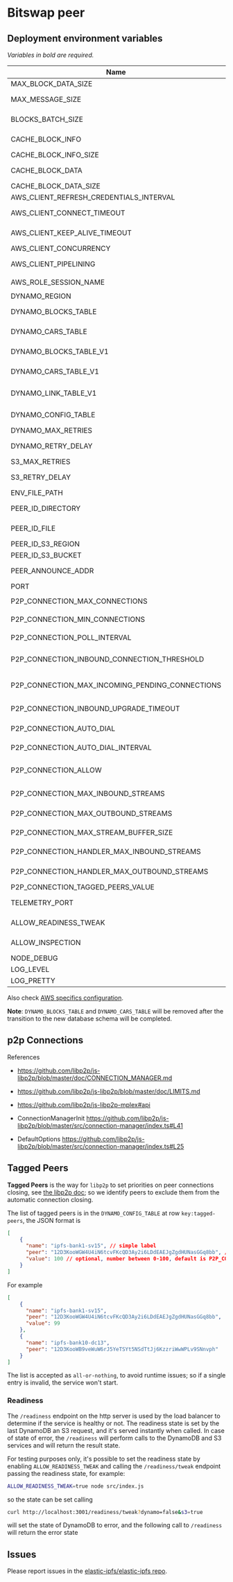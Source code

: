 # Bitswap peer

## Deployment environment variables

_Variables in bold are required._

| Name                  | Default       | Description                                                              |
| --------------------- | ------------- | ------------------------------------------------------------------------ |
| MAX_BLOCK_DATA_SIZE | `2 MB` | Maximum size for data block |
| MAX_MESSAGE_SIZE | `4 MB` | Maximum size response message, must be larger than a single block info/data |
| BLOCKS_BATCH_SIZE | `512` | Batch size of handling blocks - how many requested blocks are being processed in a batch |
| CACHE_BLOCK_INFO     | `false`       | Set to `true` to cache block informations with in a in-memory LRU cache. |
| CACHE_BLOCK_INFO_SIZE | `1000`       | Max entries of the block info cache.                                     |
| CACHE_BLOCK_DATA      | `false`       | Set to `true` to cache block data with in a in-memory LRU cache.         |
| CACHE_BLOCK_DATA_SIZE | `1000`        | Max entries of the block data cache.                                     |
| AWS_CLIENT_REFRESH_CREDENTIALS_INTERVAL | `5 * 60e3` | Credential rotation, in ms. |
| AWS_CLIENT_CONNECT_TIMEOUT | `120000` | The timeout after the HTTP client wait for establish the connection, for AWS client. |
| AWS_CLIENT_KEEP_ALIVE_TIMEOUT | `60000` | The timeout after which a the HTTP socket without active requests will time out, for AWS client. |
| AWS_CLIENT_CONCURRENCY | `128` | The maximum concurrent connections to AWS |
| AWS_CLIENT_PIPELINING | `8` | The maximum request to pipeline in a single HTTP connections to AWS. |
| AWS_ROLE_SESSION_NAME | `bitswap-peer` | Role session name in HTTP connections to AWS. |
| DYNAMO_REGION | `$AWS_REGION` | The Dynamo region. |
| DYNAMO_BLOCKS_TABLE   | `blocks`      | The DynamoDB table where store CIDs informations to.                     |
| DYNAMO_CARS_TABLE     | `cars`        | The DynamoDB table where store CAR files informations to.                |
| DYNAMO_BLOCKS_TABLE_V1| `v1-blocks`   | The DynamoDB table where store CIDs informations to.                     |
| DYNAMO_CARS_TABLE_V1  | `v1-cars`     | The DynamoDB table where store CAR files informations to.                |
| DYNAMO_LINK_TABLE_V1  | `v1-blocks-cars-position` | The DynamoDB table with CARs-blocks links.                   |
| DYNAMO_CONFIG_TABLE  | `config` | The DynamoDB table with configurations, see [tagged peers](#tagged-peers). |
| DYNAMO_MAX_RETRIES    | 3             | DynamoDB max attempts in case of query failure.                          |
| DYNAMO_RETRY_DELAY    | 500           | DynamoDB delay between attempts in case of failure, in milliseconds.     |
| S3_MAX_RETRIES        | 3             | S3 max attempts in case of failure.                                      |
| S3_RETRY_DELAY        | 500           | S3 delay between attempts in case of failure, in milliseconds.           |
| ENV_FILE_PATH         | `$PWD/.env`   | The environment file to load.                                            |
| PEER_ID_DIRECTORY     | `/tmp`        | The directory of the file containing the BitSwap PeerID in JSON format.  |
| PEER_ID_FILE          | `peerId.json` | The filename of the file containing the BitSwap PeerID in JSON format.   |
| PEER_ID_S3_REGION     | `$AWS_REGION` | The S3 region to download the BitSwap PeerID. |
| PEER_ID_S3_BUCKET     |               | The S3 bucket to download the BitSwap PeerID. |
| PEER_ANNOUNCE_ADDR    |               | Swarm multiaddr to announce to the network (excluding peer ID).          |
| PORT                  | `3000`        | The port number to listen on.                                            |
| P2P_CONNECTION_MAX_CONNECTIONS | `10000` | p2p max connections, forwared to `libp2p` `connectionManager.maxConnections` |
| P2P_CONNECTION_MIN_CONNECTIONS | `0` | p2p min connections, forwared to `libp2p` `connectionManager.minConnections` |
| P2P_CONNECTION_POLL_INTERVAL | `2000` | ms, p2p poll interval, forwared to `libp2p` `connectionManager.pollInterval` |
| P2P_CONNECTION_INBOUND_CONNECTION_THRESHOLD | `5` | p2p inbound connection threshold, forwared to `libp2p` `connectionManager.inboundConnectionThreshold` |
| P2P_CONNECTION_MAX_INCOMING_PENDING_CONNECTIONS | `10` | p2p max incoming pending connections, forwared to `libp2p` `connectionManager.maxIncomingPendingConnections` |
| P2P_CONNECTION_INBOUND_UPGRADE_TIMEOUT | `1000` | ms, p2p inbound upgrade timeout, forwared to `libp2p` `connectionManager.inboundUpgradeTimeout` |
| P2P_CONNECTION_AUTO_DIAL | `false` | p2p auto dial to discovered peers, forwared to `libp2p` `connectionManager.autoDial` |
| P2P_CONNECTION_AUTO_DIAL_INTERVAL | `10000` | ms, p2p poll interval, forwared to `libp2p` `connectionManager.autoDialInterval` |
| P2P_CONNECTION_ALLOW | | comma separated list of allow peer to bypass the connection limits, forwared to `libp2p` `connectionManager.allow` |
| P2P_CONNECTION_MAX_INBOUND_STREAMS | `1024` | p2p mplex incoming streams allowed per connection |
| P2P_CONNECTION_MAX_OUTBOUND_STREAMS | `10000` | p2p mplex outgoing streams allowed per connection |
| P2P_CONNECTION_MAX_STREAM_BUFFER_SIZE | `4194304` | p2p mplex message buffer size, in bytes, default `4MB` |
| P2P_CONNECTION_HANDLER_MAX_INBOUND_STREAMS | `1024` | p2p handler max incoming streams limit at the same time on each connection |
| P2P_CONNECTION_HANDLER_MAX_OUTBOUND_STREAMS | `1024` | p2p handler max outgoing streams limit at the same time on each connection |
| P2P_CONNECTION_TAGGED_PEERS_VALUE | `100` | p2p tagged peers default value, see [tagged peers](#tagged-peers). |
| TELEMETRY_PORT        | `3001`        | The telemetry port number for the OpenTelemetry server to listen on.     |
| ALLOW_READINESS_TWEAK | `false`       | Allow to tewak readiness state - for dev and testing only. |
| ALLOW_INSPECTION      | `false`       | Allow inspection functionalities - for dev and testing only. |
| NODE_DEBUG            |               | If it contains `aws-ipfs`, debug mode is enabled.                        |
| LOG_LEVEL            | `info` | Logging level. |
| LOG_PRETTY            | `false` | Enable pretty logging. |

Also check [AWS specifics configuration](https://github.com/elastic-ipfs/elastic-ipfs/blob/main/aws.md).

**Note**: `DYNAMO_BLOCKS_TABLE` and `DYNAMO_CARS_TABLE` will be removed after the transition to the new database schema will be completed.

## p2p Connections

References

- https://github.com/libp2p/js-libp2p/blob/master/doc/CONNECTION_MANAGER.md
- https://github.com/libp2p/js-libp2p/blob/master/doc/LIMITS.md
- https://github.com/libp2p/js-libp2p-mplex#api

- ConnectionManagerInit https://github.com/libp2p/js-libp2p/blob/master/src/connection-manager/index.ts#L41
- DefaultOptions https://github.com/libp2p/js-libp2p/blob/master/src/connection-manager/index.ts#L25

## Tagged Peers

**Tagged Peers** is the way for `libp2p` to set priorities on peer connections closing, see [the libp2p doc](https://github.com/libp2p/js-libp2p/blob/master/doc/LIMITS.md#closing-connections); so we identify peers to exclude them from the automatic connection closing.

The list of tagged peers is in the `DYNAMO_CONFIG_TABLE` at row `key:tagged-peers`, the JSON format is

```json
[
    {
      "name": "ipfs-bank1-sv15", // simple label
      "peer": "12D3KooWGW4U4iN6tcvFKcQD3Ay2i6LDdEAEJgZgdHUNasGGq8bb", // valid peerId multihash
      "value": 100 // optional, number between 0-100, default is P2P_CONNECTION_TAGGED_PEERS_VALUE
    }
]
```

For example

```json
[
    {
      "name": "ipfs-bank1-sv15",
      "peer": "12D3KooWGW4U4iN6tcvFKcQD3Ay2i6LDdEAEJgZgdHUNasGGq8bb",
      "value": 99
    },
    {
      "name": "ipfs-bank10-dc13",
      "peer": "12D3KooWB9veWuW6rJ5YeTSYt5NSdTtJj6KzzriWwWPLv9SNnvph"
    }
]
```

The list is accepted as `all-or-nothing`, to avoid runtime issues; so if a single entry is invalid, the service won't start.

### Readiness

The `/readiness` endpoint on the http server is used by the load balancer to determine if the service is healthy or not.
The readiness state is set by the last DynamoDB an S3 request, and it's served instantly when called.
In case of state of error, the `/readiness` will perform calls to the DynamoDB and S3 services and will return the result state.

For testing purposes only, it's possible to set the readiness state by enabling `ALLOW_READINESS_TWEAK` and calling the `/readiness/tweak` endpoint passing the readiness state, for example:

```bash
ALLOW_READINESS_TWEAK=true node src/index.js
```

so the state can be set calling

```bash
curl http://localhost:3001/readiness/tweak?dynamo=false&s3=true
```

will set the state of DynamoDB to error, and the following call to `/readiness` will return the error state

## Issues

Please report issues in the [elastic-ipfs/elastic-ipfs repo](https://github.com/elastic-ipfs/elastic-ipfs/issues).
